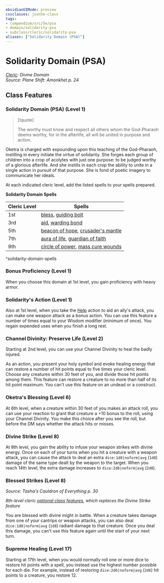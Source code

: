 ```yaml
---
obsidianUIMode: preview
cssclasses: json5e-class
tags:
- compendium/src/5e/psa
- domain/solidarity-psa
- subclass/cleric/solidarity-psa
aliases: ["Solidarity Domain (PSA)"]
---
```

# Solidarity Domain (PSA)
*[Cleric](cleric.md): Divine Domain*  
*Source: Plane Shift: Amonkhet p. 24*  


## Class Features

### Solidarity Domain (PSA) (Level 1)

> [!quote]  
> 
> The worthy must know and respect all others whom the God-Pharaoh deems worthy, for in the afterlife, all will be united in purpose and action.

Oketra is charged with expounding upon this teaching of the God-Pharaoh, instilling in every initiate the virtue of solidarity. She forges each group of children into a crop of acolytes with just one purpose: to be judged worthy of a glorious afterlife. And she instills in each crop the ability to unite in a single action in pursuit of that purpose. She is fond of poetic imagery to communicate her ideals.

At each indicated cleric level, add the listed spells to your spells prepared.

**Solidarity Domain Spells**

| Cleric Level | Spells |
|--------------|--------|
| 1st | [bless](2-Mechanics/CLI/spells/bless.md), [guiding bolt](2-Mechanics/CLI/spells/guiding-bolt.md) |
| 3rd | [aid](2-Mechanics/CLI/spells/aid.md), [warding bond](2-Mechanics/CLI/spells/warding-bond.md) |
| 5th | [beacon of hope](2-Mechanics/CLI/spells/beacon-of-hope.md), [crusader's mantle](2-Mechanics/CLI/spells/crusaders-mantle.md) |
| 7th | [aura of life](2-Mechanics/CLI/spells/aura-of-life.md), [guardian of faith](2-Mechanics/CLI/spells/guardian-of-faith.md) |
| 9th | [circle of power](2-Mechanics/CLI/spells/circle-of-power.md), [mass cure wounds](2-Mechanics/CLI/spells/mass-cure-wounds.md) |
^solidarity-domain-spells

### Bonus Proficiency (Level 1)

When you choose this domain at 1st level, you gain proficiency with heavy armor.

### Solidarity's Action (Level 1)

Also at 1st level, when you take the [Help](2-Mechanics/CLI/rules/actions.md#Help) action to aid an ally's attack, you can make one weapon attack as a bonus action. You can use this feature a number of times equal to your Wisdom modifier (minimum of once). You regain expended uses when you finish a long rest.

### Channel Divinity: Preserve Life (Level 2)

Starting at 2nd level, you can use your Channel Divinity to heal the badly injured.

As an action, you present your holy symbol and evoke healing energy that can restore a number of hit points equal to five times your cleric level. Choose any creatures within 30 feet of you, and divide those hit points among them. This feature can restore a creature to no more than half of its hit point maximum. You can't use this feature on an undead or a construct.

### Oketra's Blessing (Level 6)

At 6th level, when a creature within 30 feet of you makes an attack roll, you can use your reaction to grant that creature a +10 bonus to the roll, using your Channel Divinity. You make this choice after you see the roll, but before the DM says whether the attack hits or misses.

### Divine Strike (Level 8)

At 8th level, you gain the ability to infuse your weapon strikes with divine energy. Once on each of your turns when you hit a creature with a weapon attack, you can cause the attack to deal an extra `dice:1d8|noform|avg` (`1d8`) damage of the same type dealt by the weapon to the target. When you reach 14th level, the extra damage increases to `dice:2d8|noform|avg` (`2d8`).

### Blessed Strikes (Level 8)
_Source: Tasha's Cauldron of Everything p. 30_

*8th-level cleric [optional class features](2-Mechanics/CLI/rules/variant-rules/optional-class-features-tce.md), which replaces the Divine Strike feature*

You are blessed with divine might in battle. When a creature takes damage from one of your cantrips or weapon attacks, you can also deal `dice:1d8|noform|avg` (`1d8`) radiant damage to that creature. Once you deal this damage, you can't use this feature again until the start of your next turn.

### Supreme Healing (Level 17)

Starting at 17th level, when you would normally roll one or more dice to restore hit points with a spell, you instead use the highest number possible for each die. For example, instead of restoring `dice:2d6|noform|avg` (`2d6`) hit points to a creature, you restore 12.
